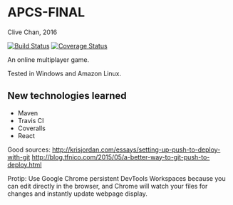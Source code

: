 APCS-FINAL
==========

Clive Chan, 2016

[![Build Status](https://travis-ci.org/cchan/apcs-final.svg?branch=master)](https://travis-ci.org/cchan/apcs-final)
[![Coverage Status](https://coveralls.io/repos/github/cchan/apcs-final/badge.svg?branch=master)](https://coveralls.io/github/cchan/apcs-final?branch=master)

An online multiplayer game.

Tested in Windows and Amazon Linux.

New technologies learned
------------------------
* Maven
* Travis CI
* Coveralls
* React

Good sources:
http://krisjordan.com/essays/setting-up-push-to-deploy-with-git
http://blog.tfnico.com/2015/05/a-better-way-to-git-push-to-deploy.html

Protip: Use Google Chrome persistent DevTools Workspaces because you can edit directly in the browser, and Chrome will watch your files for changes and instantly update webpage display.
